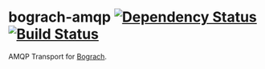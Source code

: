 # bograch-amqp [![Dependency Status](https://david-dm.org/zkochan/bograch-amqp/status.svg?style=flat)](https://david-dm.org/zkochan/bograch-amqp) [![Build Status](http://img.shields.io/travis/zkochan/bograch-amqp.svg?style=flat)](https://travis-ci.org/zkochan/bograch-amqp)
AMQP Transport for [Bograch](https://github.com/zkochan/bograch).
